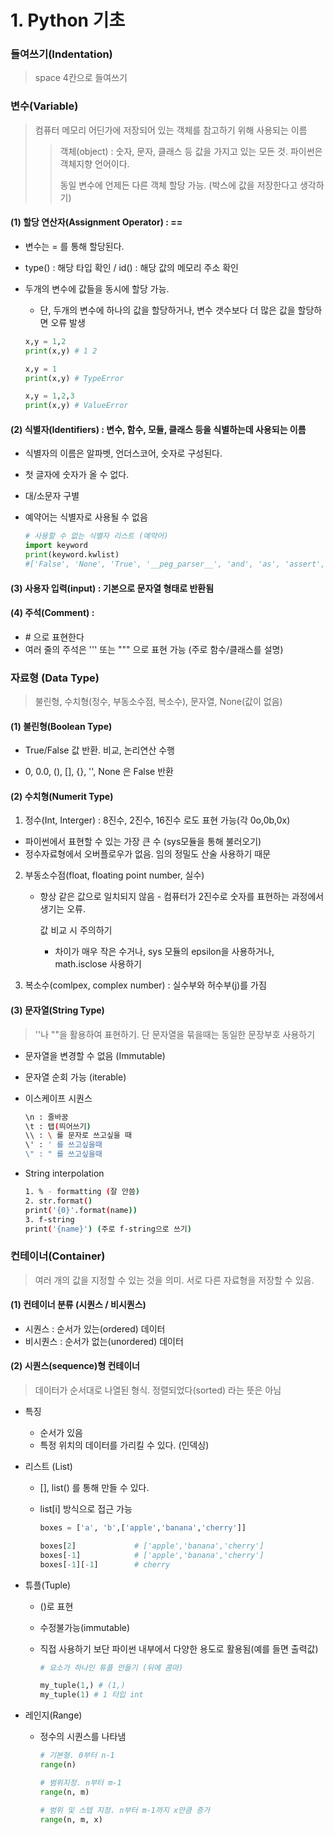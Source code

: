 # 1. Python 기초





### 들여쓰기(Indentation)

> space 4칸으로 들여쓰기



### 변수(Variable)

> 컴퓨터 메모리 어딘가에 저장되어 있는 객체를 참고하기 위해 사용되는 이름
>
> > 객체(object) : 숫자, 문자, 클래스 등 값을 가지고 있는 모든 것. 파이썬은 객체지향 언어이다.
> >
> > 동일 변수에 언제든 다른 객체 할당 가능. (박스에 값을 저장한다고 생각하기)



#### (1) 할당 연산자(Assignment Operator) : ==

- 변수는 = 를 통해 할당된다.

- type() : 해당 타입 확인 / id() : 해당 값의 메모리 주소 확인

- 두개의 변수에 값들을 동시에 할당 가능. 

  - 단, 두개의 변수에 하나의 값을 할당하거나, 변수 갯수보다 더 많은 값을 할당하면 오류 발생

  ```python
  x,y = 1,2
  print(x,y) # 1 2
  
  x,y = 1
  print(x,y) # TypeError
  
  x,y = 1,2,3
  print(x,y) # ValueError
  ```

  

#### (2) 식별자(Identifiers) : 변수, 함수, 모듈, 클래스 등을 식별하는데 사용되는 이름

- 식별자의 이름은 알파벳, 언더스코어, 숫자로 구성된다.

- 첫 글자에 숫자가 올 수 없다.

- 대/소문자 구별

- 예약어는 식별자로 사용될 수 없음

  ```python
  # 사용할 수 없는 식별자 리스트 (예약어)
  import keyword
  print(keyword.kwlist)
  #['False', 'None', 'True', '__peg_parser__', 'and', 'as', 'assert', 'async', 'await', 'break', 'class', 'continue', 'def', 'del', 'elif', 'else', 'except', 'finally', 'for', 'from', 'global', 'if', 'import', 'in', 'is', 'lambda', 'nonlocal', 'not', 'or', 'pass', 'raise', 'return', 'try', 'while', 'with', 'yield']
  ```

  

#### (3) 사용자 입력(input) : 기본으로 문자열 형태로 반환됨



#### (4) 주석(Comment) : 

- \# 으로 표현한다
- 여러 줄의 주석은 ''' 또는 """ 으로 표현 가능 (주로 함수/클래스를 설명)





### 자료형 (Data Type)

> 불린형, 수치형(정수, 부동소수점, 복소수), 문자열, None(값이 없음)



#### (1) 불린형(Boolean Type)

- True/False 값 반환. 비교, 논리연산 수행

- 0, 0.0, (), [], {}, '', None 은 False 반환



#### (2) 수치형(Numerit Type)

1.  정수(Int, Interger) : 8진수, 2진수, 16진수 로도 표현 가능(각 0o,0b,0x)

   - 파이썬에서 표현할 수 있는 가장 큰 수 (sys모듈을 통해 불러오기)
   - 정수자료형에서 오버플로우가 없음. 임의 정밀도 산술 사용하기 때문

2. 부동소수점(float, floating point number, 실수)

   - 항상 같은 값으로 일치되지 않음 - 컴퓨터가 2진수로 숫자를 표현하는 과정에서 생기는 오류. 

     값 비교 시 주의하기

     - 차이가 매우 작은 수거나, sys 모듈의 epsilon을 사용하거나, math.isclose 사용하기

3. 복소수(comlpex, complex number) : 실수부와 허수부(j)를 가짐



#### (3) 문자열(String Type)

> ''나 ""을 활용하여 표현하기. 단 문자열을 묶을때는 동일한 문장부호 사용하기

- 문자열을 변경할 수 없음 (Immutable)

- 문자열 순회 가능 (iterable)

- 이스케이프 시퀀스

  ```bash
  \n : 줄바꿈
  \t : 탭(띄어쓰기)
  \\ : \ 를 문자로 쓰고싶을 때
  \' : ' 를 쓰고싶을때
  \" : " 를 쓰고싶을때
  ```

- String interpolation

  ```bash
  1. % - formatting (잘 안씀)
  2. str.format()
  print('{0}'.format(name))
  3. f-string
  print('{name}') (주로 f-string으로 쓰기)
  ```

  





### 컨테이너(Container)

> 여러 개의 값을 지정할 수 있는 것을 의미. 서로 다른 자료형을 저장할 수 있음.



#### (1) 컨테이너 분류 (시퀀스 / 비시퀀스)

- 시퀀스 : 순서가 있는(ordered) 데이터
- 비시퀀스 : 순서가 없는(unordered) 데이터



#### (2) 시퀀스(sequence)형 컨테이너

> 데이터가 순서대로 나열된 형식. 정렬되었다(sorted) 라는 뜻은 아님

- 특징
  - 순서가 있음
  - 특정 위치의 데이터를 가리킬 수 있다. (인덱싱)



- 리스트 (List)

  - [], list() 를 통해 만들 수 있다.

  - list[i] 방식으로 접근 가능

    ```python
    boxes = ['a', 'b',['apple','banana','cherry']]
    
    boxes[2]             # ['apple','banana','cherry']
    boxes[-1]            # ['apple','banana','cherry']
    boxes[-1][-1]        # cherry
    ```

    

- 튜플(Tuple)

  - ()로 표현

  - 수정불가능(immutable)

  - 직접 사용하기 보단 파이썬 내부에서 다양한 용도로 활용됨(예를 들면 출력값)

    ```python
    # 요소가 하나인 튜플 만들기 (뒤에 콤마)
    
    my_tuple(1,) # (1,)
    my_tuple(1) # 1 타입 int
    ```

    

- 레인지(Range)

  - 정수의 시퀀스를 나타냄

    ```python
    # 기본형. 0부터 n-1
    range(n) 
    
    # 범위지정. n부터 m-1
    range(n, m)
    
    # 범위 및 스텝 지정. n부터 m-1까지 x만큼 증가
    range(n, m, x)
    ```

    

    
